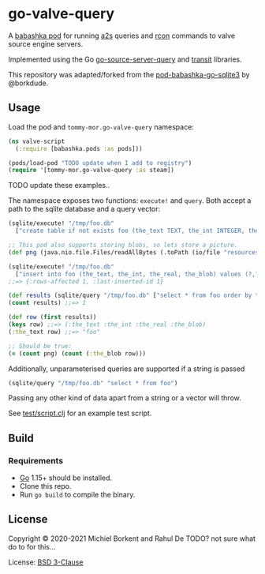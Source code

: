 # go-valve-query

A [babashka pod](https://github.com/babashka/babashka.pods) for running [a2s](https://developer.valvesoftware.com/wiki/Server_queries) queries and [rcon](https://developer.valvesoftware.com/wiki/Source_RCON_Protocol) commands to valve source engine servers.

Implemented using the Go [go-source-server-query](https://github.com/NewPage-Community/go-source-server-query) and [transit](https://github.com/russolsen/transit) libraries.

This repository was adapted/forked from the [pod-babashka-go-sqlite3](https://github.com/babashka/pod-babashka-go-sqlite3) by @borkdude.

## Usage

Load the pod and `tommy-mor.go-valve-query` namespace:

``` clojure
(ns valve-script
  (:require [babashka.pods :as pods]))

(pods/load-pod "TODO update when I add to registry")
(require '[tommy-mor.go-valve-query :as steam])
```

TODO update these examples..

The namespace exposes two functions: `execute!` and `query`. Both accept a path
to the sqlite database and a query vector:

``` clojure
(sqlite/execute! "/tmp/foo.db"
  ["create table if not exists foo (the_text TEXT, the_int INTEGER, the_real REAL, the_blob BLOB)"])

;; This pod also supports storing blobs, so lets store a picture.
(def png (java.nio.file.Files/readAllBytes (.toPath (io/file "resources/babashka.png"))))

(sqlite/execute! "/tmp/foo.db"
  ["insert into foo (the_text, the_int, the_real, the_blob) values (?,?,?,?)" "foo" 1 3.14 png])
;;=> {:rows-affected 1, :last-inserted-id 1}

(def results (sqlite/query "/tmp/foo.db" ["select * from foo order by the_int asc"]))
(count results) ;;=> 1

(def row (first results))
(keys row) ;;=> (:the_text :the_int :the_real :the_blob)
(:the_text row) ;;=> "foo"

;; Should be true:
(= (count png) (count (:the_blob row)))
```

Additionally, unparameterised queries are supported if a string is passed
```clojure
(sqlite/query "/tmp/foo.db" "select * from foo")
```

Passing any other kind of data apart from a string or a vector will throw.

See [test/script.clj](test/script.clj) for an example test script.

## Build

### Requirements

- [Go](https://golang.org/dl/) 1.15+ should be installed.
- Clone this repo.
- Run `go build` to compile the binary.

## License

Copyright © 2020-2021 Michiel Borkent and Rahul De TODO? not sure what do to for this...

License: [BSD 3-Clause](https://opensource.org/licenses/BSD-3-Clause)

